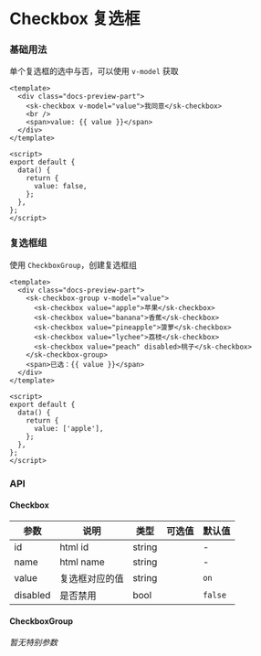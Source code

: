 # Checkbox 复选框

### 基础用法

单个复选框的选中与否，可以使用 `v-model` 获取

<CheckboxBasic />

```vue
<template>
  <div class="docs-preview-part">
    <sk-checkbox v-model="value">我同意</sk-checkbox>
    <br />
    <span>value: {{ value }}</span>
  </div>
</template>

<script>
export default {
  data() {
    return {
      value: false,
    };
  },
};
</script>
```

### 复选框组

使用 `CheckboxGroup`，创建复选框组

<CheckboxGroup />

```vue
<template>
  <div class="docs-preview-part">
    <sk-checkbox-group v-model="value">
      <sk-checkbox value="apple">苹果</sk-checkbox>
      <sk-checkbox value="banana">香蕉</sk-checkbox>
      <sk-checkbox value="pineapple">菠萝</sk-checkbox>
      <sk-checkbox value="lychee">荔枝</sk-checkbox>
      <sk-checkbox value="peach" disabled>桃子</sk-checkbox>
    </sk-checkbox-group>
    <span>已选：{{ value }}</span>
  </div>
</template>

<script>
export default {
  data() {
    return {
      value: ['apple'],
    };
  },
};
</script>
```

### API

#### Checkbox

| 参数     | 说明           | 类型   | 可选值 | 默认值  |
| -------- | -------------- | ------ | ------ | ------- |
| id       | html id        | string |        | -       |
| name     | html name      | string |        | -       |
| value    | 复选框对应的值 | string |        | `on`    |
| disabled | 是否禁用       | bool   |        | `false` |

#### CheckboxGroup

_暂无特别参数_
